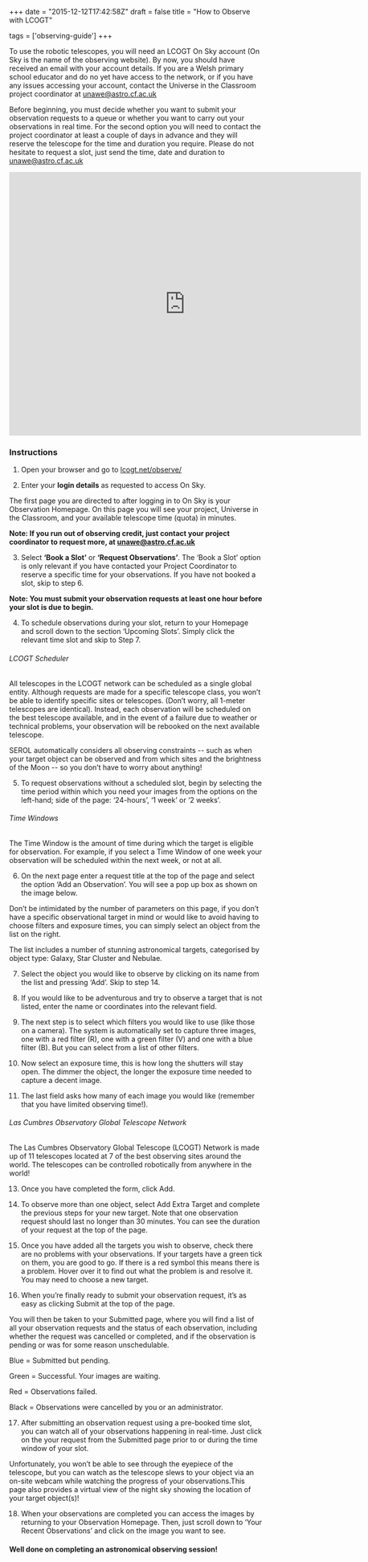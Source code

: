 +++
date = "2015-12-12T17:42:58Z"
draft = false
title = "How to Observe with LCOGT"

tags = ['observing-guide']
+++

To use the robotic telescopes, you will need an LCOGT On Sky account (On Sky is the name of the observing website). By now, you should have received an email with your account details. If you are a Welsh primary school educator and do no yet have access to the network, or if you have any issues accessing your account, contact the Universe in the Classroom project coordinator at unawe@astro.cf.ac.uk

Before beginning, you must decide whether you want to submit your observation requests to a queue or whether you want to carry out your observations in real time. For the second option you will need to contact the project coordinator at least a couple of days in advance and they will reserve the telescope for the time and duration you require. Please do not hesitate to request a slot, just send the time, date and duration to unawe@astro.cf.ac.uk

<iframe width="700" height="525" src="https://www.youtube.com/embed/jiL4zqcz25g" frameborder="0" allowfullscreen></iframe>

### Instructions

1) Open your browser and go to [lcogt.net/observe/](http://lcogt.net/observe/)

2) Enter your **login details** as requested to access On Sky.

The first page you are directed to after logging in to On Sky is your Observation Homepage. On this page you will see your project, Universe in the Classroom, and your available telescope time (quota) in minutes. 

**Note: If you run out of observing credit, just contact your project coordinator to request more, at [unawe@astro.cf.ac.uk](unawe@astro.cf.ac.uk)**

3) Select **‘Book a Slot’** or **‘Request Observations’**. The ‘Book a Slot’ option is only relevant if you have contacted your Project Coordinator to reserve a specific time for your observations. If you have not booked a slot, skip to step 6.

**Note: You must submit your observation requests at least one hour before your slot is due to begin.**

4) To schedule observations during your slot, return to your Homepage and scroll down to the section ‘Upcoming Slots’. Simply click the relevant time slot and skip to Step 7.

###### LCOGT Scheduler
 
All telescopes in the LCOGT network can be scheduled as a single global entity. Although requests are made for a specific telescope class, you won’t be able to identify specific sites or telescopes. (Don’t worry, all 1-meter telescopes are identical). Instead, each observation will be scheduled on the best telescope available, and in the event of a failure due to weather or technical problems, your observation will be rebooked on the next available telescope.

SEROL automatically considers all observing constraints -- such as when your target object can be observed and from which sites and the brightness of the Moon -- so you don’t have to worry about anything!

5) To request observations without a scheduled slot, begin by selecting the time period within which you need your images from the options on the left-hand; side of the page: ‘24-hours’, ‘1 week’ or ‘2 weeks’.

###### Time Windows

The Time Window is the amount of time during which the target is eligible for observation. For example, if you select a Time Window of one week your observation will be scheduled within the next week, or not at all.

6) On the next page enter a request title at the top of the page and select the option ‘Add an Observation’. You will see a pop up box as shown on the image below. 

Don’t be intimidated by the number of parameters on this page, if you don’t have a specific observational target in mind or would like to avoid having to choose filters and exposure times, you can simply select an object from the list on the right. 

The list includes a number of stunning astronomical targets, categorised by object type: Galaxy, Star Cluster and Nebulae.

7) Select the object you would like to observe by clicking on its name from the list and pressing ‘Add’. Skip to step 14.

8) If you would like to be adventurous and try to observe a target that is not listed, enter the name or coordinates into the relevant field.

9) The next step is to select which filters you would like to use (like those on a camera). The system is automatically set to capture three images, one with a red filter (R), one with a green filter (V) and one with a blue filter (B). But you can select from a list of other filters.

10) Now select an exposure time, this is how long the shutters will stay open. The dimmer the object, the longer the exposure time needed to capture a decent image.

11) The last field asks how many of each image you would like (remember that you have limited observing time!).

###### Las Cumbres Observatory Global Telescope Network

 The Las Cumbres Observatory Global Telescope (LCOGT) Network is made up of 11 telescopes located at 7 of the best observing sites around the world. The telescopes can be controlled robotically from anywhere in the world!

13) Once you have completed the form, click Add. 

14) To observe more than one object, select Add Extra Target and complete the previous steps for your new target. Note that one observation request should last no longer than 30 minutes. You can see the duration of your request at the top of the page.

15) Once you have added all the targets you wish to observe, check there are no problems with your observations. If your targets have a green tick on them, you are good to go. If there is a red symbol this means there is a problem. Hover over it to find out what the problem is and resolve it. You may need to choose a new target. 

16) When you’re finally ready to submit your observation request, it’s as easy as clicking Submit at the top of the page. 

You will then be taken to your Submitted page, where you will find a list of all your observation requests and the status of each observation, including whether the request was cancelled or completed, and if the observation is pending or was for some reason unschedulable.


Blue   =  Submitted but pending.

Green =  Successful. Your images 		    are waiting.

Red    =  Observations failed.

Black  =  Observations were 		    cancelled by you or an administrator.

17) After submitting an observation request using a pre-booked time slot, you can watch all of your observations happening in real-time. Just click on the your request from the Submitted page prior to or during the time window of your slot.
 
Unfortunately, you won’t be able to see through the eyepiece of the telescope, but you can watch as the telescope slews to your object via an on-site webcam while watching the progress of your observations.This page also provides a virtual view of the night sky showing the location of your target object(s)!

18) When your observations are completed you can access the images by returning to your Observation Homepage. Then, just scroll down to ‘Your Recent Observations’ and click on the image you want to see.

#### Well done on completing an astronomical observing session! 